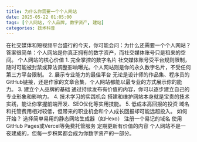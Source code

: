 ```yaml
---
title: 为什么你需要一个个人网站
date: 2025-05-22 01:05:00
tags: [个人网站, 个人品牌, 数字资产, 建站]
categories: 技术科普
---
```


在社交媒体和短视频平台盛行的今天，你可能会问：为什么还需要一个个人网站？ 答案很简单：个人网站是你真正拥有的数字资产，而社交媒体账号只是租来的空间。 个人网站的核心价值 1. 完全掌控的数字名片 社交媒体账号受平台规则限制，随时可能被封禁或算法调整影响曝光。个人网站则是你的永久数字名片，不受任何第三方平台限制。 2. 展示专业能力的最佳平台 无论是设计师的作品集、程序员的GitHub链接，还是作家的文章合集，个人网站都能以最专业的方式展示你的能力。 3. 建立个人品牌的基础 通过持续发布有价值的内容，你可以逐步建立自己的专业形象和影响力。 4. 技术学习的实践机会 搭建和维护网站本身就是宝贵的技术实践，能让你掌握前端开发、SEO优化等实用技能。 5. 低成本高回报的投资 域名和托管费用相对较低，但带来的职业机会和个人成长回报却可能远超投入。 如何开始？ 选择简单易用的静态网站生成器（如Hexo） 注册一个易记的域名 使用GitHub Pages或Vercel等免费托管服务 定期更新有价值的内容 个人网站不是一夜建成的，但每一步积累都会成为你数字资产的一部分。